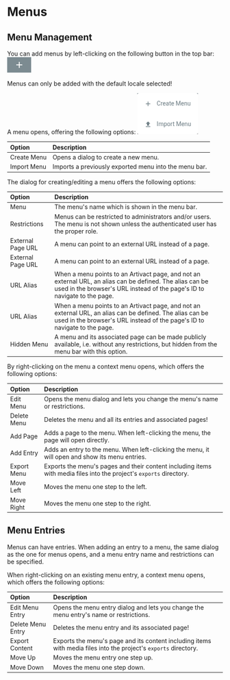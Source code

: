 # Menus

## Menu Management

You can add menus by left-clicking on the following button in the top bar:
![add-menu-button](./assets/menus/add-menu-button.png)

Menus can only be added with the default locale selected!

A menu opens, offering the following options:
![add-menu-menu](./assets/menus/add-menu-menu.png)

| Option      | Description                                           |
|:------------|:------------------------------------------------------|
| Create Menu | Opens a dialog to create a new menu.                  |
| Import Menu | Imports a previously exported menu into the menu bar. |

The dialog for creating/editing a menu offers the following options:

| Option            | Description                                                                                                                                                                            |
|:------------------|:---------------------------------------------------------------------------------------------------------------------------------------------------------------------------------------|
| Menu              | The menu's name which is shown in the menu bar.                                                                                                                                        |
| Restrictions      | Menus can be restricted to administrators and/or users. The menu is not shown unless the authenticated user has the proper role.                                                       |
| External Page URL | A menu can point to an external URL instead of a page.                                                                                                                                 |
| External Page URL | A menu can point to an external URL instead of a page.                                                                                                                                 |
| URL Alias         | When a menu points to an Artivact page, and not an external URL, an alias can be defined. The alias can be used in the browser's URL instead of the page's ID to navigate to the page. |
| URL Alias         | When a menu points to an Artivact page, and not an external URL, an alias can be defined. The alias can be used in the browser's URL instead of the page's ID to navigate to the page. |
| Hidden Menu       | A menu and its associated page can be made publicly available, i.e. without any restrictions, but hidden from the menu bar with this option.                                           |

By right-clicking on the menu a context menu opens, which offers the following options:

| Option      | Description                                                                                                           |
|:------------|:----------------------------------------------------------------------------------------------------------------------|
| Edit Menu   | Opens the menu dialog and lets you change the menu's name or restrictions.                                            |
| Delete Menu | Deletes the menu and all its entries and associated pages!                                                            |
| Add Page    | Adds a page to the menu. When left-clicking the menu, the page will open directly.                                    |
| Add Entry   | Adds an entry to the menu. When left-clicking the menu, it will open and show its menu entries.                       |
| Export Menu | Exports the menu's pages and their content including items with media files into the project's ``exports`` directory. |
| Move Left   | Moves the menu one step to the left.                                                                                  |
| Move Right  | Moves the menu one step to the right.                                                                                 |

## Menu Entries

Menus can have entries.
When adding an entry to a menu, the same dialog as the one for menus opens, and a menu entry name and restrictions can
be specified.

When right-clicking on an existing menu entry, a context menu opens, which offers the following options:

| Option            | Description                                                                                                        |
|:------------------|:-------------------------------------------------------------------------------------------------------------------|
| Edit Menu Entry   | Opens the menu entry dialog and lets you change the menu entry's name or restrictions.                             |
| Delete Menu Entry | Deletes the menu entry and its associated page!                                                                    |
| Export Content    | Exports the menu's page and its content including items with media files into the project's ``exports`` directory. |
| Move Up           | Moves the menu entry one step up.                                                                                  |
| Move Down         | Moves the menu one step down.                                                                                      |
